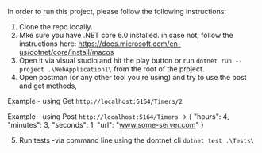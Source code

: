 In order to run this project, please follow the following instructions:

1) Clone the repo locally.
2) Mke sure you have .NET core 6.0 installed. in case not, follow the instructions here: https://docs.microsoft.com/en-us/dotnet/core/install/macos
3) Open it via visual studio and hit the play button or run ```dotnet run --project .\WebApplication1\``` from the root of the project.
4) Open postman (or any other tool you're using) and try to use the post and get methods,
 
 Example - using Get ```http://localhost:5164/Timers/2```
 
 Example - using Post ```http://localhost:5164/Timers``` -> {
                                                "hours": 4,
                                                "minutes": 3,
                                                "seconds": 1,
                                                "url": "www.some-server.com"
                                               }
                                               
5) Run tests -via command line using the dontnet cli ```dotnet test .\Tests\```
